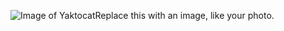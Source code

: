 ![Image of Yaktocat](https://octodex.github.com/images/yaktocat.png)Replace this with an image, like your photo.
